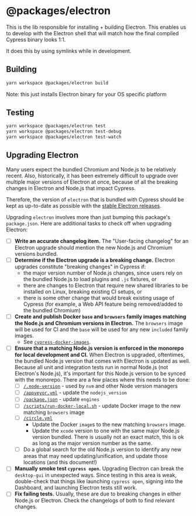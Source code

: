 # @packages/electron

This is the lib responsible for installing + building Electron. This enables us to develop with the Electron shell that will match how the final compiled Cypress binary looks 1:1.

It does this by using symlinks while in development.

## Building

```bash
yarn workspace @packages/electron build
```

Note: this just installs Electron binary for your OS specific platform

## Testing

```bash
yarn workspace @packages/electron test
yarn workspace @packages/electron test-debug
yarn workspace @packages/electron test-watch
```

## Upgrading Electron

Many users expect the bundled Chromium and Node.js to be relatively recent. Also, historically, it has been extremely difficult to upgrade over multiple major versions of Electron at once, because of all the breaking changes in Electron and Node.js that impact Cypress.

Therefore, the version of `electron` that is bundled with Cypress should be kept as up-to-date as possible with the [stable Electron releases](https://www.electronjs.org/releases/stable).

Upgrading `electron` involves more than just bumping this package's `package.json`. Here are additional tasks to check off when upgrading Electron:

- [ ] **Write an accurate changelog item.** The "User-facing changelog" for an Electron upgrade should mention the new Node.js and Chromium versions bundled.
- [ ] **Determine if the Electron upgrade is a breaking change.** Electron upgrades constitute "breaking changes" in Cypress if:
    - the major version number of Node.js changes, since users rely on the bundled Node.js to load plugins and `.js` fixtures, or
    - there are changes to Electron that require new shared libraries to be installed on Linux, breaking existing CI setups, or
    - there is some other change that would break existing usage of Cypress (for example, a Web API feature being removed/added to the bundled Chromium)
- [ ] **Create and publish Docker `base` and `browsers` family images matching the Node.js and Chromium versions in Electron.** The `browsers` image will be used for CI and the `base` will be used for any new `included` family images.
    - See [`cypress-docker-images`](https://github.com/cypress-io/cypress-docker-images/).
- [ ] **Ensure that a matching Node.js version is enforced in the monorepo for local development and CI.** When Electron is upgraded, oftentimes, the bundled Node.js version that comes with Electron is updated as well. Because all unit and integration tests run in normal Node.js (not Electron's Node.js), it's important for this Node.js version to be synced with the monorepo. There are a few places where this needs to be done:
    - [ ] [`/.node-version`](../../.node-version) - used by `nvm` and other Node version managers
    - [ ] [`/appveyor.yml`](../../appveyor.yml) - update the `nodejs_version`
    - [ ] [`/package.json`](../../package.json) - update `engines`
    - [ ] [`/scripts/run-docker-local.sh`](../../scripts/run-docker-local.sh) - update Docker image to the new matching `browsers` image
    - [ ] [`/circle.yml`](../../circle.yml)
        - Update the Docker `image`s to the new matching `browsers` image.
        - Update the `xcode` version to one with the same major Node.js version bundled. There is usually not an exact match, this is ok as long as the major version number as the same.
    - [ ] Do a global search for the old Node.js version to identify any new areas that may need updating/unification, and update those locations (and this document!)
- [ ] **Manually smoke test `cypress open`.** Upgrading Electron can break the `desktop-gui` in unexpected ways. Since testing in this area is weak, double-check that things like launching `cypress open`, signing into the Dashboard, and launching Electron tests still work.
- [ ] **Fix failing tests.** Usually, these are due to breaking changes in either Node.js or Electron. Check the changelogs of both to find relevant changes.
